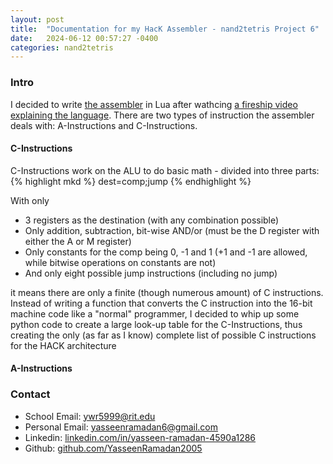 ```yaml
---
layout: post
title:  "Documentation for my HacK Assembler - nand2tetris Project 6"
date:   2024-06-12 00:57:27 -0400
categories: nand2tetris
---
```


### Intro
I decided to write [the assembler](https://github.com/YasseenRamadan2005/HACK-assembler-implentation-in-Lua/) in Lua after wathcing [a fireship video explaining the language](https://www.youtube.com/watch?v=jUuqBZwwkQw). There are two types of instruction the assembler deals with: A-Instructions and C-Instructions.


#### C-Instructions
C-Instructions work on the ALU to do basic math - divided into three parts: {% highlight mkd %}
dest=comp;jump
{% endhighlight %}


 With only 

- 3 registers as the destination (with any combination possible)
- Only addition, subtraction, bit-wise AND/or (must be the D register with either the A or M register)
- Only constants for the comp being 0, -1 and 1 (+1 and -1 are allowed, while bitwise operations on constants are not)
- And only eight possible jump instructions (including no jump)

it means there are only a finite (though numerous amount) of C instructions. Instead of writing a function that converts the C instruction into the 16-bit machine code like a "normal" programmer, I decided to whip up some python code to create a large look-up table for the C-Instructions, thus creating the only (as far as I know) complete list of possible C instructions for the HACK architecture

#### A-Instructions



### Contact

- School Email: ywr5999@rit.edu
- Personal Email: yasseenramadan6@gmail.com
- Linkedin: [linkedin.com/in/yasseen-ramadan-4590a1286](www.linkedin.com/in/yasseen-ramadan-4590a1286)
- Github: [github.com/YasseenRamadan2005](https://github.com/YasseenRamadan2005)
